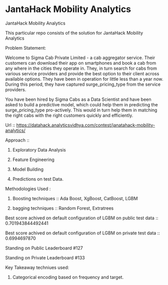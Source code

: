 # JantaHack Mobility Analytics
JantaHack Mobility Analytics

This particular repo consists of the solution for JantaHack Mobility Analytics

Problem Statement:

Welcome to Sigma Cab Private Limited - a cab aggregator service. Their customers can download their app on smartphones and book a cab from any where in the cities they operate in. They, in turn search for cabs from various service providers and provide the best option to their client across available options. They have been in operation for little less than a year now. During this period, they have captured surge_pricing_type from the service providers.

You have been hired by Sigma Cabs as a Data Scientist and have been asked to build a predictive model, which could help them in predicting the surge_pricing_type pro-actively. This would in turn help them in matching the right cabs with the right customers quickly and efficiently.

Url :: https://datahack.analyticsvidhya.com/contest/janatahack-mobility-analytics/ 

Approach ::
1. Exploratory Data Analysis

2. Feature Engineering

3. Model Building

4. Predictions on test Data.

Methodologies Used :
1. Boosting techniques :: Ada Boost, XgBoost, CatBoost, LGBM

2. bagging techniques :: Random Forest, Extratrees

Best score achived on default configuration of LGBM on public test data :: 0.701943844492441

Best score achived on default configuration of LGBM on private test data :: 0.6994697870

Standing on Public Leaderboard #127

Standing on Private Leaderboard #133

Key Takeaway techniues used:
1. Categorical encoding based on frequency and target.
